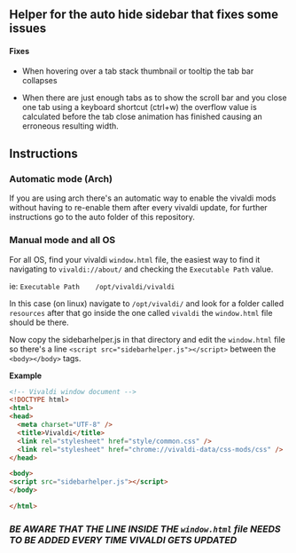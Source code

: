 
## Helper for the auto hide sidebar that fixes some issues

#### Fixes
- When hovering over a tab stack thumbnail or tooltip the tab bar collapses

- When there are just enough tabs as to show the scroll bar and you close one tab using a keyboard shortcut (ctrl+w) the overflow value is calculated before the tab close animation has finished causing an erroneous resulting width.

## Instructions

### Automatic mode (Arch)

If you are using arch there's an automatic way to enable the vivaldi mods without having to re-enable them after every vivaldi update, for further instructions go to the auto folder of this repository.

### Manual mode and all OS
For all OS, find your vivaldi `window.html` file, the easiest way to find it navigating to `vivaldi://about/` and checking the `Executable Path` value.

ie: `Executable Path	/opt/vivaldi/vivaldi`

In this case (on linux) navigate to `/opt/vivaldi/` and look for a folder called `resources` after that go inside the one called `vivaldi` the `window.html` file should be there.

Now copy the sidebarhelper.js in that directory and edit the `window.html` file so there's a line `<script src="sidebarhelper.js"></script>` between the `<body></body>` tags.

**Example**

```html
<!-- Vivaldi window document -->
<!DOCTYPE html>
<html>
<head>
  <meta charset="UTF-8" />
  <title>Vivaldi</title>
  <link rel="stylesheet" href="style/common.css" />
  <link rel="stylesheet" href="chrome://vivaldi-data/css-mods/css" />
</head>

<body>
<script src="sidebarhelper.js"></script>
</body>

</html>
```

### *BE AWARE THAT THE LINE INSIDE THE `window.html` file NEEDS TO BE ADDED EVERY TIME VIVALDI GETS UPDATED*